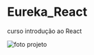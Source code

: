 # Eureka_React
 curso introdução ao React

 <img src="projeto.png" alt="foto projeto"  />
<img href= https://github.com/elizabethesantos/Eureka_React/search?l=html></img>
